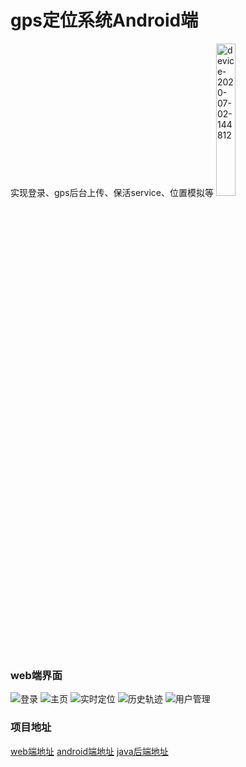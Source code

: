 # gps定位系统Android端
实现登录、gps后台上传、保活service、位置模拟等
<img src="https://cdn.jsdelivr.net/gh/fly7632785/blogs@latest/2020/images/device-2020-07-02-144812.png" alt="device-2020-07-02-144812" style="width:25%;" />

### web端界面
![登录](https://cdn.jsdelivr.net/gh/fly7632785/blogs@latest/2020/images/image-20200702143257766.png)
![主页](https://cdn.jsdelivr.net/gh/fly7632785/blogs@latest/2020/images/image-20200702143344401.png)
![实时定位](https://cdn.jsdelivr.net/gh/fly7632785/blogs@latest/2020/images/image-20200702143431034.png)
![历史轨迹](https://cdn.jsdelivr.net/gh/fly7632785/blogs@latest/2020/images/image-20200702143808473.png)
![用户管理](https://cdn.jsdelivr.net/gh/fly7632785/blogs@latest/2020/images/image-20200702143910659.png)


### 项目地址
[web端地址](https://github.com/fly7632785/myadmin/tree/gps)
[android端地址](https://github.com/fly7632785/Gps/tree/gps_mine)
[java后端地址](https://github.com/fly7632785/GpsServer)
